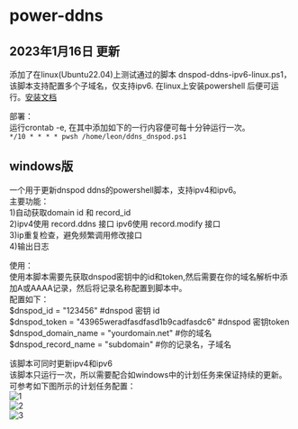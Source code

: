 # power-ddns

## 2023年1月16日 更新

添加了在linux(Ubuntu22.04)上测试通过的脚本 dnspod-ddns-ipv6-linux.ps1， 该脚本支持配置多个子域名，仅支持ipv6. 在linux上安装powershell 后便可运行。[安装文档](https://learn.microsoft.com/zh-cn/powershell/scripting/install/install-ubuntu?view=powershell-7.2)

部署：  
运行crontab -e, 在其中添加如下的一行内容便可每十分钟运行一次。  
`*/10 * * * * pwsh /home/leon/ddns_dnspod.ps1`

## windows版
一个用于更新dnspod ddns的powershell脚本，支持ipv4和ipv6。  
主要功能：  
1)自动获取domain id 和 record_id  
2)ipv4使用 record.ddns 接口 ipv6使用 record.modify 接口  
3)ip重复检查，避免频繁调用修改接口  
4)输出日志  

使用：  
使用本脚本需要先获取dnspod密钥中的id和token,然后需要在你的域名解析中添加A或AAAA记录，然后将记录名称配置到脚本中。  
配置如下：  
$dnspod_id = "123456" #dnspod 密钥 id  
$dnspod_token = "43965weradfasdfasd1b9cadfasdc6" #dnspod 密钥token  
$dnspod_domain_name = "yourdomain.net" #你的域名  
$dnspod_record_name = "subdomain" #你的记录名，子域名  

该脚本可同时更新ipv4和ipv6  
该脚本只运行一次，所以需要配合如windows中的计划任务来保证持续的更新。  
可参考如下图所示的计划任务配置：  
![1](https://user-images.githubusercontent.com/936437/118104821-36640b00-b40e-11eb-8fd6-1144fdf1fd47.png)  
![2](https://user-images.githubusercontent.com/936437/118104830-395efb80-b40e-11eb-9764-1e56e591e295.png)  
![3](https://user-images.githubusercontent.com/936437/118104835-3b28bf00-b40e-11eb-9465-250546129c2a.png)  
